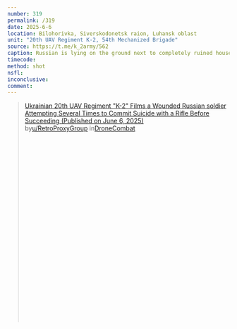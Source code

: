 ```yaml
---
number: 319
permalink: /319
date: 2025-6-6
location: Bilohorivka, Siverskodonetsk raion, Luhansk oblast
unit: "20th UAV Regiment K-2, 54th Mechanized Brigade"
source: https://t.me/k_2army/562
caption: Russian is lying on the ground next to completely ruined house, apparently injured. He first aims AK at his chest, then makes several test shots, and after great deal of hesitation finally shoots himself by aiming around his chin. Camera zooms in on the aftermath
timecode: 
method: shot
nsfl: 
inconclusive: 
comment: 
---
```

<blockquote class="reddit-embed-bq" style="height:500px" data-embed-height="586"><a href="https://www.reddit.com/r/DroneCombat/comments/1l5wl2b/ukrainian_20th_uav_regiment_k2_films_a_wounded/">Ukrainian 20th UAV Regiment "K-2"  Films a Wounded Russian soldier Attempting Several Times to Commit Suicide with a Rifle Before Succeeding (Published on June 6, 2025)</a><br> by<a href="https://www.reddit.com/user/RetroProxyGroup/">u/RetroProxyGroup</a> in<a href="https://www.reddit.com/r/DroneCombat/">DroneCombat</a></blockquote><script async="" src="https://embed.reddit.com/widgets.js" charset="UTF-8"></script>